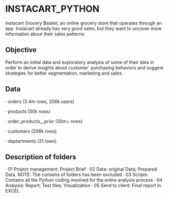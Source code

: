 # INSTACART_PYTHON
Instacart Grocery Basket, an online grocery store that operates through an app. Instacart already has very good sales, but they want to uncover more information about their sales patterns. 

## Objective 
Perform an initial data and exploratory analysis of some of their data in order to derive insights about customer´ purchasing behaviors and suggest strategies for better segmentation, marketing and sales.

## Data 

· orders (3.4m rows, 206k users)

· products (50k rows)

· order_products__prior (30m+ rows)

· customers (206k rows)

· deptartments (21 rows)

## Description of folders

·	01 Project management: Project Brief
·	02 Data: original Data; Prepared Data. NOTE: The contains of folders has been excluded 
·	03 Scripts: Contains all the Python coding involved for the entire analysis process
·	04 Analysis: Report; Test files; Visualization
·	05 Send to client: Final report in EXCEL
